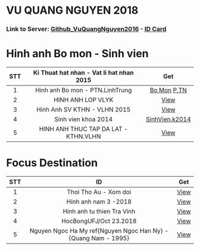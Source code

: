 # VU QUANG NGUYEN 2018 
### Link to Server: [Github_VuQuangNguyen2016](https://vuquangnguyen2016.github.io/Webpage/) - [ID Card](https://github.com/vuquangnguyen2018/WebStudio/issues/12)

# Hinh anh Bo mon - Sinh vien

|STT |Ki Thuat hat nhan - Vat li hat nhan 2015 |Get|
|:--:|:--:|:--:|
|1  |   Hinh anh Bo mon - PTN.LinhTrung                            |   [Bo Mon](https://github.com/vuquangnguyen2018/WebStudio/issues/15)  [P.TN](https://github.com/vuquangnguyen2018/WebStudio/issues/19 )          |
|2  |   HINH ANH LOP VLYK                           |   [View](https://github.com/vuquangnguyen2018/WebStudio/issues/3)             |
|3  |   Hinh Anh SV KTHN - VLHN 2015                |   [View](https://github.com/vuquangnguyen2018/WebStudio/issues/8)             |
|4  |   Sinh vien khoa 2014                         |   [SinhVien.k2014](https://github.com/vuquangnguyen2018/WebStudio/issues/5)   |
|5  |   HINH ANH THUC TAP DA LAT - KTHN.VLHN        |   [View](https://github.com/vuquangnguyen2018/WebStudio/issues/2)             |




# Focus Destination

|STT |ID |Get|
|:--:|:--:|:--:|
|1  |   Thoi Tho Au - Xom doi                                                   |   [View](https://github.com/vuquangnguyen2018/WebStudio/issues/17)             |
|2  |   Hinh anh nam 3 -2018                                                    |   [View](https://github.com/vuquangnguyen2018/WebStudio/issues/4)              |
|3  |   Hinh anh tu thien Tra Vinh                                              |   [View](https://github.com/vuquangnguyen2018/WebStudio/issues/1)              |
|4  |   HocBongUFJ/Oct 23.2018                                                  |   [View](https://github.com/vuquangnguyen2018/WebStudio/issues/16)             |
|5  |   Nguyen Ngoc Ha My ref{Nguyen Ngoc Han Ny} - {Quang Nam - 1995}          |   [View](https://github.com/vuquangnguyen2018/WebStudio/issues/13)             |
